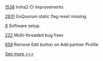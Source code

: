 
[1538](https://github.com/hyperledger/iroha/pull/1538) Iroha2 CI improvements

[2931](https://github.com/hyperledger/besu/pull/2931) GoQuorum static flag reset missing

[9](https://github.com/hyperledger-labs/fabric-machine/pull/9) Software setup.

[222](https://github.com/hyperledger/transact/pull/222) Multi-threaded bug fixes

[659](https://github.com/hyperledger-labs/business-partner-agent/pull/659) Remove Edit button on Add partner Profile


[See more >>>](https://start-here.hyperledger.org/pull-requests)
